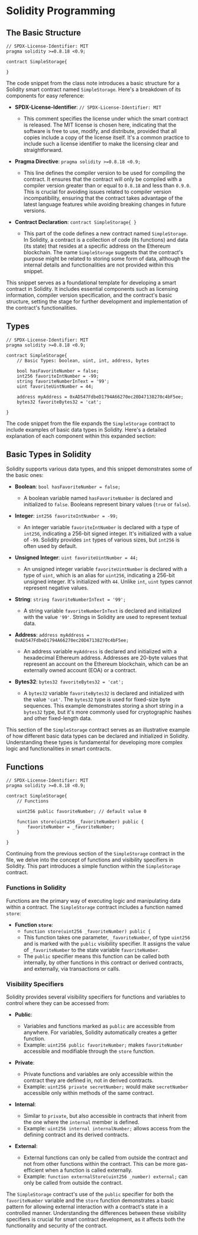 # Solidity Programming
## The Basic Structure
```
// SPDX-License-Identifier: MIT
pragma solidity >=0.8.18 <0.9;

contract SimpleStorage{
    
}
```

The code snippet from the class note  introduces a basic structure for a Solidity smart contract named `SimpleStorage`. Here's a breakdown of its components for easy reference:

- **SPDX-License-Identifier**: `// SPDX-License-Identifier: MIT`
    - This comment specifies the license under which the smart contract is released. The MIT license is chosen here, indicating that the software is free to use, modify, and distribute, provided that all copies include a copy of the license itself. It's a common practice to include such a license identifier to make the licensing clear and straightforward.

- **Pragma Directive**: `pragma solidity >=0.8.18 <0.9;`
    - This line defines the compiler version to be used for compiling the contract. It ensures that the contract will only be compiled with a compiler version greater than or equal to `0.8.18` and less than `0.9.0`. This is crucial for avoiding issues related to compiler version incompatibility, ensuring that the contract takes advantage of the latest language features while avoiding breaking changes in future versions.

- **Contract Declaration**: `contract SimpleStorage{ }`
    - This part of the code defines a new contract named `SimpleStorage`. In Solidity, a contract is a collection of code (its functions) and data (its state) that resides at a specific address on the Ethereum blockchain. The name `SimpleStorage` suggests that the contract's purpose might be related to storing some form of data, although the internal details and functionalities are not provided within this snippet.

This snippet serves as a foundational template for developing a smart contract in Solidity. It includes essential components such as licensing information, compiler version specification, and the contract's basic structure, setting the stage for further development and implementation of the contract's functionalities.

## Types
```
// SPDX-License-Identifier: MIT
pragma solidity >=0.8.18 <0.9;

contract SimpleStorage{
    // Basic Types: boolean, uint, int, address, bytes

    bool hasFavoriteNumber = false;
    int256 favoriteIntNumber = -99;
    string favoriteNumberInText = '99';
    uint favoriteUintNumber = 44;

    address myAddress = 0xAD547FdbeD1794A66270ec20D47138270c4bF5ee;
    bytes32 favoriteBytes32 = 'cat';

}
```

The code snippet from the file expands the `SimpleStorage` contract to include examples of basic data types in Solidity. Here's a detailed explanation of each component within this expanded section:

## Basic Types in Solidity

Solidity supports various data types, and this snippet demonstrates some of the basic ones:

- **Boolean**: `bool hasFavoriteNumber = false;`
    - A boolean variable named `hasFavoriteNumber` is declared and initialized to `false`. Booleans represent binary values (`true` or `false`).

- **Integer**: `int256 favoriteIntNumber = -99;`
    - An integer variable `favoriteIntNumber` is declared with a type of `int256`, indicating a 256-bit signed integer. It's initialized with a value of `-99`. Solidity provides `int` types of various sizes, but `int256` is often used by default.

- **Unsigned Integer**: `uint favoriteUintNumber = 44;`
    - An unsigned integer variable `favoriteUintNumber` is declared with a type of `uint`, which is an alias for `uint256`, indicating a 256-bit unsigned integer. It's initialized with `44`. Unlike `int`, `uint` types cannot represent negative values.

- **String**: `string favoriteNumberInText = '99';`
    - A string variable `favoriteNumberInText` is declared and initialized with the value `'99'`. Strings in Solidity are used to represent textual data.

- **Address**: `address myAddress = 0xAD547FdbeD1794A66270ec20D47138270c4bF5ee;`
    - An address variable `myAddress` is declared and initialized with a hexadecimal Ethereum address. Addresses are 20-byte values that represent an account on the Ethereum blockchain, which can be an externally owned account (EOA) or a contract.

- **Bytes32**: `bytes32 favoriteBytes32 = 'cat';`
    - A `bytes32` variable `favoriteBytes32` is declared and initialized with the value `'cat'`. The `bytes32` type is used for fixed-size byte sequences. This example demonstrates storing a short string in a `bytes32` type, but it's more commonly used for cryptographic hashes and other fixed-length data.

This section of the `SimpleStorage` contract serves as an illustrative example of how different basic data types can be declared and initialized in Solidity. Understanding these types is fundamental for developing more complex logic and functionalities in smart contracts.

## Functions

```
// SPDX-License-Identifier: MIT
pragma solidity >=0.8.18 <0.9;

contract SimpleStorage{
    // Functions 

    uint256 public favoriteNumber; // default value 0

    function store(uint256 _favoriteNumber) public {
        favoriteNumber = _favoriteNumber;
    }

}
```
Continuing from the previous section of the `SimpleStorage` contract in the file, we delve into the concept of functions and visibility specifiers in Solidity. This part introduces a simple function within the `SimpleStorage` contract.

### Functions in Solidity

Functions are the primary way of executing logic and manipulating data within a contract. The `SimpleStorage` contract includes a function named `store`:

- **Function `store`**: 
    - `function store(uint256 _favoriteNumber) public {`
    - This function takes one parameter, `_favoriteNumber`, of type `uint256` and is marked with the `public` visibility specifier. It assigns the value of `_favoriteNumber` to the state variable `favoriteNumber`.
    - The `public` specifier means this function can be called both internally, by other functions in this contract or derived contracts, and externally, via transactions or calls.

### Visibility Specifiers

Solidity provides several visibility specifiers for functions and variables to control where they can be accessed from:

- **Public**: 
    - Variables and functions marked as `public` are accessible from anywhere. For variables, Solidity automatically creates a getter function.
    - Example: `uint256 public favoriteNumber;` makes `favoriteNumber` accessible and modifiable through the `store` function.

- **Private**:
    - Private functions and variables are only accessible within the contract they are defined in, not in derived contracts.
    - Example: `uint256 private secretNumber;` would make `secretNumber` accessible only within methods of the same contract.

- **Internal**:
    - Similar to `private`, but also accessible in contracts that inherit from the one where the `internal` member is defined.
    - Example: `uint256 internal internalNumber;` allows access from the defining contract and its derived contracts.

- **External**:
    - External functions can only be called from outside the contract and not from other functions within the contract. This can be more gas-efficient when a function is called externally.
    - Example: `function externalStore(uint256 _number) external;` can only be called from outside the contract.

The `SimpleStorage` contract's use of the `public` specifier for both the `favoriteNumber` variable and the `store` function demonstrates a basic pattern for allowing external interaction with a contract's state in a controlled manner. Understanding the differences between these visibility specifiers is crucial for smart contract development, as it affects both the functionality and security of the contract.
